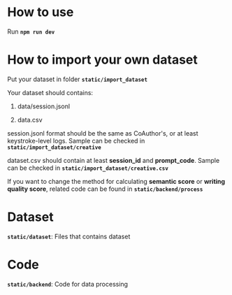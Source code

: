 # How to use
Run **`npm run dev`**

# How to import your own dataset

Put your dataset in folder **`static/import_dataset`**

Your dataset should contains:

1. data/session.jsonl

2. data.csv

session.jsonl format should be the same as CoAuthor's, or at least keystroke-level logs. Sample can be checked in **`static/import_dataset/creative`**

dataset.csv should contain at least **session_id** and **prompt_code**. Sample can be checked in **`static/import_dataset/creative.csv`**

If you want to change the method for calculating **semantic score** or **writing quality score**, related code can be found in **`static/backend/process`**

# Dataset
**`static/dataset`**: Files that contains dataset

# Code
**`static/backend`**: Code for data processing